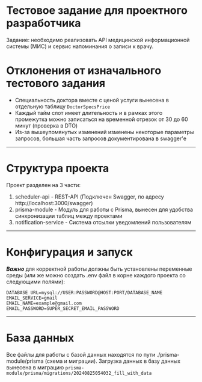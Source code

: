 # Тестовое задание для проектного разработчика
Задание: необходимо реализовать API медицинской информационной системы (МИС) и сервис напоминания о записи к врачу.

# Отклонения от изначального тестового задания
  - Специальность доктора вместе с ценой услуги вынесена в отдельную таблицу `DoctorSpecsPrice`
  - Каждый тайм слот имеет длительность и в рамках этого промежутка можно записаться на временной отрезок от 30 до 60 минут (проверка в DTO)
  - Из-за вышеупомянутых изменений изменены некоторые параметры запросов, большая часть запросов документирована в swagger'е
___
# Структура проекта
Проект разделен на 3 части:
1. scheduler-api - REST-API (Подключен Swagger, по адресу http://localhost:3000/swagger)
2. prisma-module - Модуль для работы с Prisma, вынесен для удобства синхронизации таблиц между проектами
3. notification-service - Система отсылки уведомлений пользователям
___
# Конфигурация и запуск
***Важно*** для корректной работы должны быть установлены переменные среды (или же можно создать .env файл в корне каждого проекта со следующими полями):
```
DATABASE_URL=mysql://USER:PASSWORD@HOST:PORT/DATABASE_NAME
EMAIL_SERVICE=gmail
EMAIL_NAME=example@gmail.com
EMAIL_PASSWORD=SUPER_SECRET_EMAIL_PASSWORD
```
____
# База данных
Все файлы для работы с базой данных находятся по пути ./prisma-module/prisma (схема и миграции).
Загрузка данных в базу данных вынесена в миграцию `prisma-module/prisma/migrations/20240825054032_fill_with_data`
